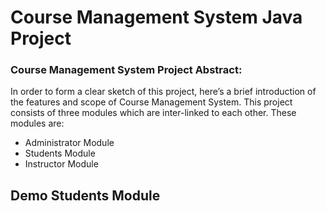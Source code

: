 # Course Management System Java Project
### Course Management System Project Abstract:
In order to form a clear sketch of this project, here’s a brief introduction of the features and scope of  Course Management System. This project consists of three modules which are inter-linked to each other. These modules are:

* Administrator Module
* Students Module
* Instructor Module

## Demo Students Module

